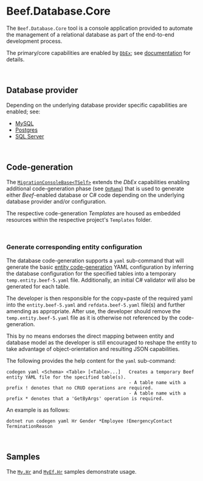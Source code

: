 # Beef.Database.Core

The `Beef.Database.Core` tool is a console application provided to automate the management of a relational database as part of the end-to-end development process. 

The primary/core capabilities are enabled by [`DbEx`](https://github.com/Avanade/DbEx); see [documentation](https://github.com/Avanade/DbEx/blob/main/README.md) for details.

<br/>

## Database provider

Depending on the underlying database provider specific capabilities are enabled; see:

- [MySQL](../Beef.Database.MySql)
- [Postgres](../Beef.Database.Postgres)
- [SQL Server](../Beef.Database.SqlServer)

</br>

## Code-generation

The [`MigrationConsoleBase<TSelf>`](./MigratorConsoleBase.cs) extends the _DbEx_ capabilities enabling additional code-generation phase (see [`OnRamp`](https://github.com/Avanade/OnRamp)) that is used to generate either _Beef_-enabled database or C# code depending on the underlying database provider and/or configuration.

The respective code-generation _Templates_ are housed as embedded resources within the respective project's `Templates` folder.

<br/>

### Generate corresponding entity configuration

The database code-generation supports a `yaml` sub-command that will generate the basic  [entity code-generation](../Beef.CodeGen.Core/README.md) YAML configuration by inferring the database configuration for the specified tables into a temporary `temp.entity.beef-5.yaml` file. Additionally, an initial C# validator will also be generated for each table.

The developer is then responsible for the copy+paste of the required yaml into the `entity.beef-5.yaml` and `refdata.beef-5.yaml` file(s) and further amending as appropriate. After use, the developer should remove the `temp.entity.beef-5.yaml` file as it is otherwise not referenced by the code-generation. 

This by no means endorses the direct mapping between entity and database model as the developer is still encouraged to reshape the entity to take advantage of object-orientation and resulting JSON capabilities.

The following provides the help content for the `yaml` sub-command:

```
codegen yaml <Schema> <Table> [<Table>...]   Creates a temporary Beef entity YAML file for the specified table(s).
                                             - A table name with a prefix ! denotes that no CRUD operations are required.
                                             - A table name with a prefix * denotes that a 'GetByArgs' operation is required.
```

An example is as follows:

```
dotnet run codegen yaml Hr Gender *Employee !EmergencyContact TerminationReason
```

<br/>

## Samples

The [`My.Hr`](../../samples/My.Hr/My.Hr.Database) and [`MyEf.Hr`](../../samples/MyEf.Hr/MyEf.Hr.Database) samples demonstrate usage.
